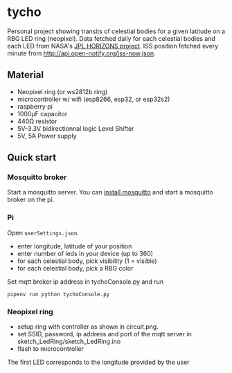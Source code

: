 # tycho
Personal project showing transits of celestial bodies for a given latitude on a RBG LED ring (neopixel). Data fetched daily for each celestial bodies and each LED from NASA's [JPL HORIZONS project](https://ssd.jpl.nasa.gov/horizons.cgi). ISS position fetched every minute from http://api.open-notify.org/iss-now.json.

## Material

- Neopixel ring (or ws2812b ring)
- microcontroller w/ wifi (esp8266, esp32, or esp32s2)
- raspberry pi 
- 1000μF capacitor
- 440Ω resistor
- 5V-3.3V bidirectionnal logic Level Shifter
- 5V, 5A Power supply

## Quick start
### Mosquitto broker
Start a mosquitto server. You can [install mosquitto](https://randomnerdtutorials.com/how-to-install-mosquitto-broker-on-raspberry-pi/) and start a mosquitto broker on the pi.

### Pi
Open `userSettings.json`.
- enter longitude, latitude of your position
- enter number of leds in your device (up to 360)
- for each celestial body, pick visibility (1 = visible)
- for each celestial body, pick a RBG color

Set mqtt broker ip address in tychoConsole.py and run 

`pipenv run python tychoConsole.py`


### Neopixel ring
- setup ring with controller as shown in circuit.png.
- set SSID, password, ip address and port of the mqtt server in sketch_LedRing/sketch_LedRing.ino
- flash to microcontroller

The first LED corresponds to the longitude provided by the user
